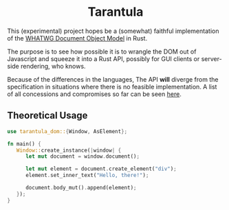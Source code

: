 <h1 align=center>Tarantula</h1>

This (experimental) project hopes be a (somewhat) faithful implementation of the [WHATWG Document Object Model](https://dom.spec.whatwg.org/) in Rust. 

The purpose is to see how possible it is to wrangle the DOM out of Javascript and squeeze it into a Rust API, possibly for GUI clients or server-side rendering, who knows.

Because of the differences in the languages, The API **will** diverge from the specification in situations where there is no feasible implementation. A list of all concessions and compromises so far can be seen [here](http://link-to-doc-file).

## Theoretical Usage

```rust
use tarantula_dom::{Window, AsElement};

fn main() {
   Window::create_instance(|window| {
      let mut document = window.document();

      let mut element = document.create_element("div");
      element.set_inner_text("Hello, there!");

      document.body_mut().append(element);
   });
}
```

